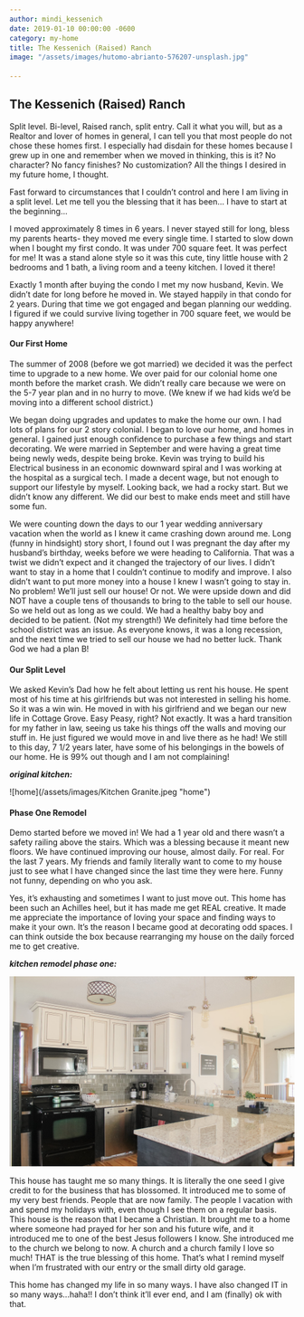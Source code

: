 ```yaml
---
author: mindi_kessenich
date: 2019-01-10 00:00:00 -0600
category: my-home
title: The Kessenich (Raised) Ranch
image: "/assets/images/hutomo-abrianto-576207-unsplash.jpg"

---
```

## The Kessenich (Raised) Ranch 

Split level. Bi-level, Raised ranch, split entry. Call it what you will, but as a Realtor and lover of homes in general, I can tell you that most people do not chose these homes first. I especially had disdain for these homes because I grew up in one and remember when we moved in thinking, this is it? No character? No fancy finishes? No customization? All the things I desired in my future home, I thought. 

 Fast forward to circumstances that I couldn’t control and here I am living in a split level. Let me tell you the blessing that it has been... I have to start at the beginning...

I moved approximately 8 times in 6 years. I never stayed still for long, bless my parents hearts- they moved me every single time. I started to slow down when I bought my first condo. It was under 700 square feet. It was perfect for me! It was a stand alone style so it was this cute, tiny little house with 2 bedrooms and 1 bath, a living room and a teeny kitchen. I loved it there!

Exactly 1 month after buying the condo I met my now husband, Kevin. We didn’t date for long before he moved in. We stayed happily in that condo for 2 years. During that time we got engaged and began planning our wedding. I figured if we could survive living together in 700 square feet, we would be happy anywhere! 

#### Our First Home

The summer of 2008 (before we got married) we decided it was the perfect time to upgrade to a new home. We over paid for our colonial home one month before the market crash. We didn’t really care because we were on the 5-7 year plan and in no hurry to move. (We knew if we had kids we’d be moving into a different school district.) 

We began doing upgrades and updates to make the home our own. I had lots of plans for our 2 story colonial. I began to love our home, and homes in general. I gained just enough confidence to purchase a few things and start decorating. We were married in September and were having a great time being newly weds, despite being broke. Kevin was trying to build his Electrical business in an economic downward spiral and I was working at the hospital as a surgical tech. I made a decent wage, but not enough to support our lifestyle by myself. Looking back, we had a rocky start. But we didn’t know any different. We did our best to make ends meet and still have some fun.

 We were counting down the days to our 1 year wedding anniversary vacation when the world as I knew it came crashing down around me. Long (funny in hindsight) story short, I found out I was pregnant the day after my husband’s birthday, weeks before we were heading to California. That was a twist we didn’t expect and it changed the trajectory of our lives. I didn’t want to stay in a home that I couldn’t continue to modify and improve.  I also didn’t want to put more money into a house I knew I wasn’t going to stay in. No problem! We’ll just sell our house! Or not. We were upside down and did NOT have a couple tens of thousands to bring to the table to sell our house. So we held out as long as we could. We had a healthy baby boy and decided to be patient. (Not my strength!) We definitely had time before the school district was an issue. As everyone knows, it was a long recession, and the next time we tried to sell our house we had no better luck. Thank God we had a plan B! 

#### Our Split Level

We asked Kevin’s Dad how he felt about letting us rent his house. He spent most of his time at his girlfriends but was not interested in selling his home. So it was a win win. He moved in with his girlfriend and we began our new life in Cottage Grove. Easy Peasy, right? Not exactly. It was a hard transition for my father in law, seeing us take his things off the walls and moving our stuff in. He just figured we would move in and live there as he had! We still to this day, 7 1/2 years later, have some of his belongings in the bowels of our home. He is 99% out though and I am not complaining! 

**_original kitchen:_**

![home](/assets/images/Kitchen Granite.jpeg "home")

#### Phase One Remodel

Demo started before we moved in! We had a 1 year old and there wasn’t a safety railing above the stairs. Which was a blessing because it meant new floors. We have continued improving our house, almost daily. For real. For the last 7 years. My friends and family literally want to come to my house just to see what I have changed since the last time they were here. Funny not funny, depending on who you ask. 

Yes, it’s exhausting and sometimes I want to just move out. This home has been such an Achilles heel, but it has made me get REAL creative. It made me appreciate the importance of loving your space and finding ways to make it your own. It’s the reason I became good at decorating odd spaces. I can think outside the box because rearranging my house on the daily forced me to get creative. 

**_kitchen remodel phase one:_**

![](/assets/images/IMG_9678.jpg)

This house has taught me so many things. It is literally the one seed I give credit to for the business that has blossomed. It introduced me to some of my very best friends. People that are now family. The people I vacation with and spend my holidays with, even though I see them on a regular basis. This house is the reason that I became a Christian. It brought me to a home where someone had prayed for her son and his future wife, and it introduced me to one of the best Jesus followers I know. She introduced me to the church we belong to now. A church and a church family I love so much! THAT is the true blessing of this home. That’s what I remind myself when I’m frustrated with our entry or the small dirty old garage. 

This home has changed my life in so many ways. I have also changed IT in so many ways...haha!! I don’t think it’ll ever end, and I am (finally) ok with that. 